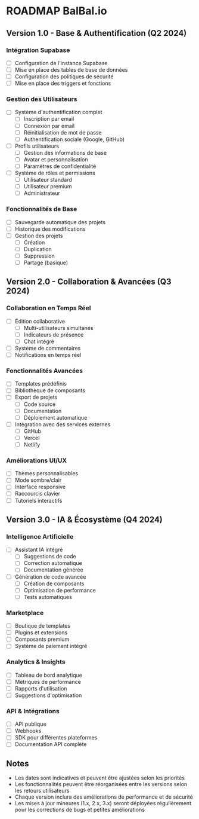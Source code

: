# ROADMAP BalBal.io

## Version 1.0 - Base & Authentification (Q2 2024)

### Intégration Supabase
- [ ] Configuration de l'instance Supabase
- [ ] Mise en place des tables de base de données
- [ ] Configuration des politiques de sécurité
- [ ] Mise en place des triggers et fonctions

### Gestion des Utilisateurs
- [ ] Système d'authentification complet
  - [ ] Inscription par email
  - [ ] Connexion par email
  - [ ] Réinitialisation de mot de passe
  - [ ] Authentification sociale (Google, GitHub)
- [ ] Profils utilisateurs
  - [ ] Gestion des informations de base
  - [ ] Avatar et personnalisation
  - [ ] Paramètres de confidentialité
- [ ] Système de rôles et permissions
  - [ ] Utilisateur standard
  - [ ] Utilisateur premium
  - [ ] Administrateur

### Fonctionnalités de Base
- [ ] Sauvegarde automatique des projets
- [ ] Historique des modifications
- [ ] Gestion des projets
  - [ ] Création
  - [ ] Duplication
  - [ ] Suppression
  - [ ] Partage (basique)

## Version 2.0 - Collaboration & Avancées (Q3 2024)

### Collaboration en Temps Réel
- [ ] Édition collaborative
  - [ ] Multi-utilisateurs simultanés
  - [ ] Indicateurs de présence
  - [ ] Chat intégré
- [ ] Système de commentaires
- [ ] Notifications en temps réel

### Fonctionnalités Avancées
- [ ] Templates prédéfinis
- [ ] Bibliothèque de composants
- [ ] Export de projets
  - [ ] Code source
  - [ ] Documentation
  - [ ] Déploiement automatique
- [ ] Intégration avec des services externes
  - [ ] GitHub
  - [ ] Vercel
  - [ ] Netlify

### Améliorations UI/UX
- [ ] Thèmes personnalisables
- [ ] Mode sombre/clair
- [ ] Interface responsive
- [ ] Raccourcis clavier
- [ ] Tutoriels interactifs

## Version 3.0 - IA & Écosystème (Q4 2024)

### Intelligence Artificielle
- [ ] Assistant IA intégré
  - [ ] Suggestions de code
  - [ ] Correction automatique
  - [ ] Documentation générée
- [ ] Génération de code avancée
  - [ ] Création de composants
  - [ ] Optimisation de performance
  - [ ] Tests automatiques

### Marketplace
- [ ] Boutique de templates
- [ ] Plugins et extensions
- [ ] Composants premium
- [ ] Système de paiement intégré

### Analytics & Insights
- [ ] Tableau de bord analytique
- [ ] Métriques de performance
- [ ] Rapports d'utilisation
- [ ] Suggestions d'optimisation

### API & Intégrations
- [ ] API publique
- [ ] Webhooks
- [ ] SDK pour différentes plateformes
- [ ] Documentation API complète

## Notes
- Les dates sont indicatives et peuvent être ajustées selon les priorités
- Les fonctionnalités peuvent être réorganisées entre les versions selon les retours utilisateurs
- Chaque version inclura des améliorations de performance et de sécurité
- Les mises à jour mineures (1.x, 2.x, 3.x) seront déployées régulièrement pour les corrections de bugs et petites améliorations